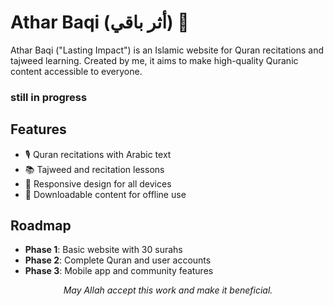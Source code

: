 # Athar Baqi (أثر باقي) 🕌

Athar Baqi ("Lasting Impact") is an Islamic website for Quran recitations and tajweed learning. Created by me, it aims to make high-quality Quranic content accessible to everyone.

### still in progress

## Features
- 🎙️ Quran recitations with Arabic text
- 📚 Tajweed and recitation lessons
- 📱 Responsive design for all devices
- 💾 Downloadable content for offline use

## Roadmap
- **Phase 1**: Basic website with 30 surahs
- **Phase 2**: Complete Quran and user accounts
- **Phase 3**: Mobile app and community features



<p align="center">
  <i>May Allah accept this work and make it beneficial.</i>
</p>
